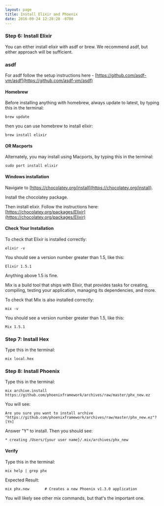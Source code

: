 ```yaml
---
layout: page
title: Install Elixir and Phoenix
date: 2016-09-24 12:28:28 -0700
---
```



### Step 6: Install Elixir

You can either install elixir with asdf or brew. We recommend asdf, but either approach will be sufficient.

### asdf

For asdf follow the setup instructions here - [https://github.com/asdf-vm/asdf](https://github.com/asdf-vm/asdf)

#### Homebrew

Before installing anything with homebrew, always update to latest,
by typing this in the terminal:

`brew update`

then you can use homebrew to install elixir:

 `brew install elixir`

#### OR Macports

Alternately, you may install using Macports, by typing this in the terminal:

`sudo port install elixir`

#### Windows installation

Navigate to [https://chocolatey.org/install](https://chocolatey.org/install).

Install the chocolatey package.

Then install elixir. Follow the instructions here: [https://chocolatey.org/packages/Elixir](https://chocolatey.org/packages/Elixir)

#### Check Your Installation

To check that Elixir is installed correctly:

`elixir -v`

You should see a version number greater than 1.5, like this:

`Elixir 1.5.1`

Anything above 1.5 is fine.

Mix is a build tool that ships with Elixir, that provides tasks for creating, compiling, testing your application, managing its dependencies, and more.

To check that Mix is also installed correctly:

`mix -v`

You should see a version number greater than 1.5, like this:

`Mix 1.5.1`

### Step 7: Install Hex

Type this in the terminal:

```
mix local.hex
```

### Step 8: Install Phoenix

Type this in the terminal:

```
mix archive.install https://github.com/phoenixframework/archives/raw/master/phx_new.ez
```

You will see:

```
Are you sure you want to install archive "https://github.com/phoenixframework/archives/raw/master/phx_new.ez"? [Yn]
```

Answer "Y" to install. Then you should see:

```
* creating /Users/{your user name}/.mix/archives/phx_new
```

#### Verify
Type this in the terminal:
```
mix help | grep phx
```

Expected Result:

```
mix phx.new       # Creates a new Phoenix v1.3.0 application
```

You will likely see other mix commands, but that's the important one.
